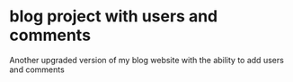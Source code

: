 # blog project with users and comments
 Another upgraded version of my blog website with the ability to add users and comments
